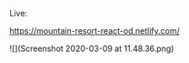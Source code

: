 
Live: 


https://mountain-resort-react-od.netlify.com/


![](Screenshot 2020-03-09 at 11.48.36.png)
